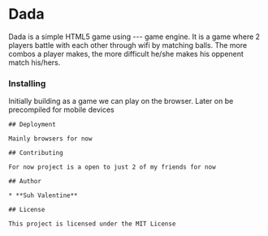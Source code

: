 # Dada

Dada is a simple HTML5 game using --- game engine. It is a game where 2 players battle with each other through wifi by matching balls. The more combos a player makes, the more difficult he/she makes his oppenent match his/hers. 

### Installing

Initially building as a game we can play on the browser. Later on be precompiled for mobile devices

```
## Deployment

Mainly browsers for now

## Contributing

For now project is a open to just 2 of my friends for now

## Author

* **Suh Valentine** 

## License

This project is licensed under the MIT License
